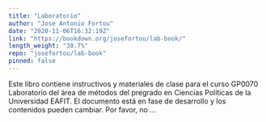 ```yaml
---
title: "Laboratorio"
author: "Jose Antonio Fortou"
date: "2020-11-06T16:32:19Z"
link: "https://bookdown.org/josefortou/lab-book/"
length_weight: "38.7%"
repo: "josefortou/lab-book"
pinned: false
---
```


Este libro contiene instructivos y materiales de clase para el curso GP0070 Laboratorio del área de métodos del pregrado en Ciencias Políticas de la Universidad EAFIT. El documento está en fase de desarrollo y los contenidos pueden cambiar. Por favor, no ...
